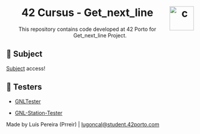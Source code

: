 <h1 align="center">42 Cursus - Get_next_line <img src="https://imgur.com/MbpYAc0.png" alt="c" align="right" width="65" height="65"/></h1>
<p align="center">This repository contains code developed at 42 Porto for Get_next_line Project.</p>
<h2 align="left"> 📄 Subject </h2>
<a href="https://github.com/Prreir/Get_next_line_42/blob/main/Extra/Subject.pdf" >Subject</a> access!

<h2 align="left">📝 Testers</h2>

- [GNLTester](https://github.com/Tripouille/gnlTester)

- [GNL-Station-Tester](https://github.com/kodpe/gnl-station-tester)

Made by Luís Pereira (Prreir) | lugoncal@student.42porto.com
